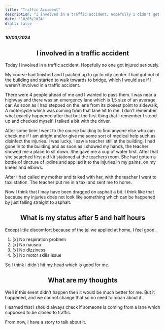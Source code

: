 ```yaml
---
title: "Traffic Accident"
description: "I involved in a traffic accident. Hopefully I didn't get any serious injury."
date: "10/03/2024"
draft: false
---
```


*__10/03/2024__*

## <center> I involved in a traffic accident

Today I involved in a traffic accident. Hopefully no one got injured seriously.

My course had finished and I packed up to go to city center. I had got out of the building and started to walk towards to bridge, which I would use if I weren't involved in a traffic accident.

There were 4 people ahead of me and I wanted to pass them. I was near a highway and there was an emergency lane which is 1,5 size of an average car. As soon as I had stepped on the lane from its closest point to sidewalk, A motorcycle which was coming from that lane hit to me. I don't remember what exactly happened after that but the first thing that I remember I stood up and checked myself. I talked a bit with the driver. 

After some time I went to the course building to find anyone else who can check me if I am alright and/or give me some sort of medical help such as disinfect the injuries. I was lucky. I saw a teacher still at the building. I had gone in to the building and as soon as I showed my hands, the teacher showed me a place to sit down. She gave me a cup of water first. After that she searched first aid kit stationed at the teachers room. She had gotten a bottle of tincture of iodine and applied it to the injuries in my palms, on my knees and elbows.

After I had called my mother and talked with her, with the teacher I went to taxi station. The teacher put me in a taxi and sent me to home.

Now I think that I may have been dragged on asphalt a bit. I think like that because my injuries does not look like something which can be happened by just falling straight to asphalt.

## <center> What is my status after 5 and half hours

Except little discomfort because of the jel we applied at home, I feel good.

1. [x] No respiration problem
2. [x] No nausea
3. [x] No dizziness
4. [x] No motor skills issue

So I think I didn't hit my head which is good for me.

## <center> What are my thoughts

Well if this event didn't happen then it would be much better for me. But it happened, and we cannot change that so no need to moan about it.

I learned that I should always check if someone is coming from a lane which supposed to be closed to traffic.

From now, I have a story to talk about it.